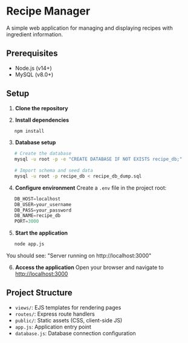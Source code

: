 # Recipe Manager

A simple web application for managing and displaying recipes with ingredient information.

## Prerequisites
- Node.js (v14+)
- MySQL (v8.0+)

## Setup

1. **Clone the repository**

2. **Install dependencies**

```bash
   npm install
```

3. **Database setup**

```bash
   # Create the database
   mysql -u root -p -e "CREATE DATABASE IF NOT EXISTS recipe_db;"
   
   # Import schema and seed data
   mysql -u root -p recipe_db < recipe_db_dump.sql
```

4. **Configure environment**
   Create a `.env` file in the project root:

```javascript
   DB_HOST=localhost
   DB_USER=your_username
   DB_PASS=your_password
   DB_NAME=recipe_db
   PORT=3000
```

5. **Start the application**

```bash
   node app.js
```

   You should see: "Server running on http://localhost:3000"

6. **Access the application**
   Open your browser and navigate to [http://localhost:3000](http://localhost:3000)


## Project Structure

- `views/`: EJS templates for rendering pages
- `routes/`: Express route handlers
- `public/`: Static assets (CSS, client-side JS)
- `app.js`: Application entry point
- `database.js`: Database connection configuration
